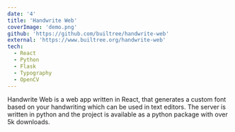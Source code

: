 ```yaml
---
date: '4'
title: 'Handwrite Web'
coverImage: 'demo.png'
github: 'https://github.com/builtree/handwrite-web'
external: 'https://www.builtree.org/handwrite-web'
tech:
  - React
  - Python
  - Flask
  - Typography
  - OpenCV
---
```


Handwrite Web is a web app written in React, that generates a custom font based on your handwriting which can be used in text editors. The server is written in python and the project is available as a python package with over 5k downloads.
